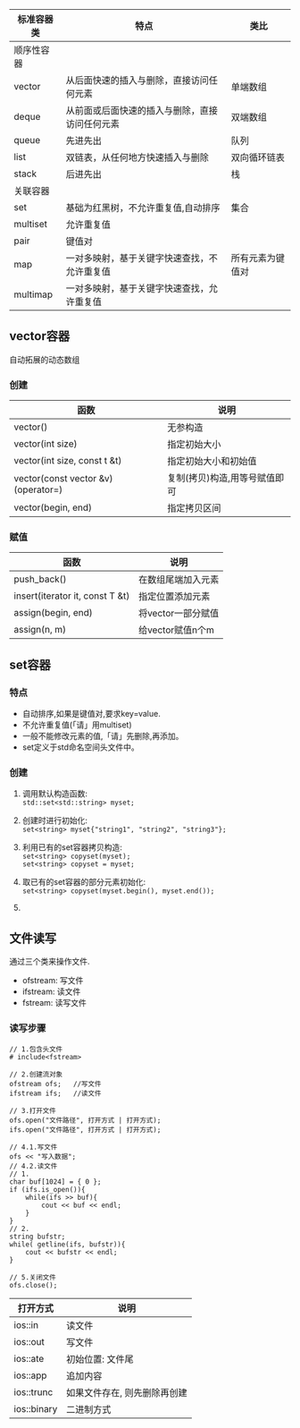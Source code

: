 | 标准容器类 | 特点 | 类比 |
| --- | --- | --- |
| 顺序性容器 | 
| vector | 从后面快速的插入与删除，直接访问任何元素 | 单端数组 |
| deque | 从前面或后面快速的插入与删除，直接访问任何元素 | 双端数组 |
| queue | 先进先出 | 队列 |
| list | 双链表，从任何地方快速插入与删除 | 双向循环链表 |
| stack | 后进先出 | 栈 |
| 关联容器 |
| set | 基础为红黑树，不允许重复值,自动排序 | 集合 |
| multiset | 允许重复值 | 
| pair | 键值对 |
| map | 一对多映射，基于关键字快速查找，不允许重复值 | 所有元素为键值对 |
| multimap | 一对多映射，基于关键字快速查找，允许重复值 |

## vector容器
自动拓展的动态数组

### 创建
| 函数 | 说明 |
| --- | --- |
| vector() | 无参构造 |
| vector(int size) | 指定初始大小 |
| vector(int size, const t &t) | 指定初始大小和初始值 |
| vector(const vector &v) (operator=)| 复制(拷贝)构造,用等号赋值即可 |
| vector(begin, end) | 指定拷贝区间 |

### 赋值
| 函数 | 说明 |
| - | - |
| push_back() | 在数组尾端加入元素 |
| insert(iterator it, const T &t) | 指定位置添加元素 |
| assign(begin, end) | 将vector一部分赋值 |
| assign(n, m) | 给vector赋值n个m |

## set容器
### 特点
- 自动排序,如果是键值对,要求key=value.  
- 不允许重复值(「请」用multiset)
- 一般不能修改元素的值,「请」先删除,再添加。
- set定义于std命名空间<set>头文件中。

### 创建
1. 调用默认构造函数:  
`std::set<std::string> myset;`

2. 创建时进行初始化:  
`set<string> myset{"string1", "string2", "string3"};`  

3. 利用已有的set容器拷贝构造:  
`set<string> copyset(myset);`  
`set<string> copyset = myset;`

4. 取已有的set容器的部分元素初始化:  
`set<string> copyset(myset.begin(), myset.end());`

5. 



## 文件读写

通过三个类来操作文件.
- ofstream: 写文件
- ifstream: 读文件
- fstream: 读写文件

### 读写步骤

```
// 1.包含头文件
# include<fstream>

// 2.创建流对象
ofstream ofs;   //写文件
ifstream ifs;   //读文件

// 3.打开文件
ofs.open("文件路径", 打开方式 | 打开方式);
ifs.open("文件路径", 打开方式 | 打开方式);

// 4.1.写文件
ofs << "写入数据";
// 4.2.读文件
// 1.
char buf[1024] = { 0 };
if (ifs.is_open()){
    while(ifs >> buf){
        cout << buf << endl;
    }
}
// 2.
string bufstr;
while( getline(ifs, bufstr)){
    cout << bufstr << endl;
}

// 5.关闭文件
ofs.close();
```

| 打开方式 | 说明 |
| --- | --- |
| ios::in | 读文件 |
| ios::out | 写文件 |
| ios::ate | 初始位置: 文件尾 |
| ios::app | 追加内容 |
| ios::trunc | 如果文件存在, 则先删除再创建 |
| ios::binary | 二进制方式 |